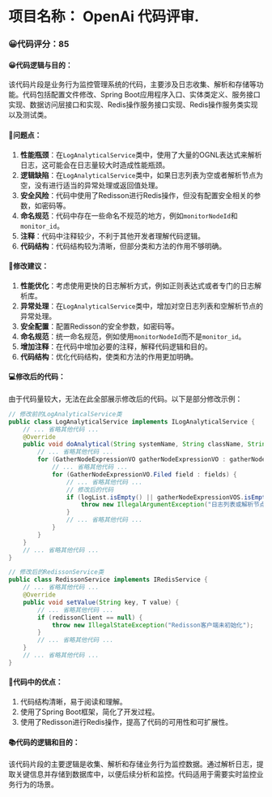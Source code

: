 # 项目名称： OpenAi 代码评审.
### 😀代码评分：85
#### 😀代码逻辑与目的：
该代码片段是业务行为监控管理系统的代码，主要涉及日志收集、解析和存储等功能。代码包括配置文件修改、Spring Boot应用程序入口、实体类定义、服务接口实现、数据访问层接口和实现、Redis操作服务接口实现、Redis操作服务类实现以及测试类。

#### 🤔问题点：
1. **性能瓶颈**：在`LogAnalyticalService`类中，使用了大量的OGNL表达式来解析日志，这可能会在日志量较大时造成性能瓶颈。
2. **逻辑缺陷**：在`LogAnalyticalService`类中，如果日志列表为空或者解析节点为空，没有进行适当的异常处理或返回值处理。
3. **安全风险**：代码中使用了Redisson进行Redis操作，但没有配置安全相关的参数，如密码等。
4. **命名规范**：代码中存在一些命名不规范的地方，例如`monitorNodeId`和`monitor_id`。
5. **注释**：代码中注释较少，不利于其他开发者理解代码逻辑。
6. **代码结构**：代码结构较为清晰，但部分类和方法的作用不够明确。

#### 🎯修改建议：
1. **性能优化**：考虑使用更快的日志解析方式，例如正则表达式或者专门的日志解析库。
2. **异常处理**：在`LogAnalyticalService`类中，增加对空日志列表和空解析节点的异常处理。
3. **安全配置**：配置Redisson的安全参数，如密码等。
4. **命名规范**：统一命名规范，例如使用`monitorNodeId`而不是`monitor_id`。
5. **增加注释**：在代码中增加必要的注释，解释代码逻辑和目的。
6. **代码结构**：优化代码结构，使类和方法的作用更加明确。

#### 💻修改后的代码：
由于代码量较大，无法在此全部展示修改后的代码。以下是部分修改示例：

```java
// 修改前的LogAnalyticalService类
public class LogAnalyticalService implements ILogAnalyticalService {
    // ... 省略其他代码 ...
    @Override
    public void doAnalytical(String systemName, String className, String methodName, List<String> logList) throws OgnlException {
        // ... 省略其他代码 ...
        for (GatherNodeExpressionVO gatherNodeExpressionVO : gatherNodeExpressionVOS) {
            // ... 省略其他代码 ...
            for (GatherNodeExpressionVO.Filed field : fields) {
                // ... 省略其他代码 ...
                // 修改后的代码
                if (logList.isEmpty() || gatherNodeExpressionVOS.isEmpty()) {
                    throw new IllegalArgumentException("日志列表或解析节点为空");
                }
                // ... 省略其他代码 ...
            }
        }
    }
    // ... 省略其他代码 ...
}

// 修改后的RedissonService类
public class RedissonService implements IRedisService {
    // ... 省略其他代码 ...
    @Override
    public void setValue(String key, T value) {
        // ... 省略其他代码 ...
        if (redissonClient == null) {
            throw new IllegalStateException("Redisson客户端未初始化");
        }
        // ... 省略其他代码 ...
    }
    // ... 省略其他代码 ...
}
```

#### 🌟代码中的优点：
1. 代码结构清晰，易于阅读和理解。
2. 使用了Spring Boot框架，简化了开发过程。
3. 使用了Redisson进行Redis操作，提高了代码的可用性和可扩展性。

#### 📚代码的逻辑和目的：
该代码片段的主要逻辑是收集、解析和存储业务行为监控数据。通过解析日志，提取关键信息并存储到数据库中，以便后续分析和监控。代码适用于需要实时监控业务行为的场景。